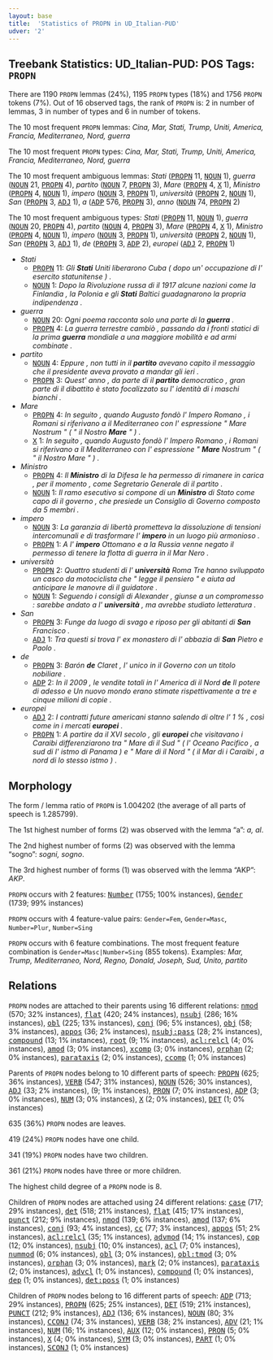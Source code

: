 ```yaml
---
layout: base
title:  'Statistics of PROPN in UD_Italian-PUD'
udver: '2'
---
```


## Treebank Statistics: UD_Italian-PUD: POS Tags: `PROPN`

There are 1190 `PROPN` lemmas (24%), 1195 `PROPN` types (18%) and 1756 `PROPN` tokens (7%).
Out of 16 observed tags, the rank of `PROPN` is: 2 in number of lemmas, 3 in number of types and 6 in number of tokens.

The 10 most frequent `PROPN` lemmas: <em>Cina, Mar, Stati, Trump, Uniti, America, Francia, Mediterraneo, Nord, guerra</em>

The 10 most frequent `PROPN` types:  <em>Cina, Mar, Stati, Trump, Uniti, America, Francia, Mediterraneo, Nord, guerra</em>

The 10 most frequent ambiguous lemmas: <em>Stati</em> (<tt><a href="it_pud-pos-PROPN.html">PROPN</a></tt> 11, <tt><a href="it_pud-pos-NOUN.html">NOUN</a></tt> 1), <em>guerra</em> (<tt><a href="it_pud-pos-NOUN.html">NOUN</a></tt> 21, <tt><a href="it_pud-pos-PROPN.html">PROPN</a></tt> 4), <em>partito</em> (<tt><a href="it_pud-pos-NOUN.html">NOUN</a></tt> 7, <tt><a href="it_pud-pos-PROPN.html">PROPN</a></tt> 3), <em>Mare</em> (<tt><a href="it_pud-pos-PROPN.html">PROPN</a></tt> 4, <tt><a href="it_pud-pos-X.html">X</a></tt> 1), <em>Ministro</em> (<tt><a href="it_pud-pos-PROPN.html">PROPN</a></tt> 4, <tt><a href="it_pud-pos-NOUN.html">NOUN</a></tt> 1), <em>impero</em> (<tt><a href="it_pud-pos-NOUN.html">NOUN</a></tt> 3, <tt><a href="it_pud-pos-PROPN.html">PROPN</a></tt> 1), <em>università</em> (<tt><a href="it_pud-pos-PROPN.html">PROPN</a></tt> 2, <tt><a href="it_pud-pos-NOUN.html">NOUN</a></tt> 1), <em>San</em> (<tt><a href="it_pud-pos-PROPN.html">PROPN</a></tt> 3, <tt><a href="it_pud-pos-ADJ.html">ADJ</a></tt> 1), <em>a</em> (<tt><a href="it_pud-pos-ADP.html">ADP</a></tt> 576, <tt><a href="it_pud-pos-PROPN.html">PROPN</a></tt> 3), <em>anno</em> (<tt><a href="it_pud-pos-NOUN.html">NOUN</a></tt> 74, <tt><a href="it_pud-pos-PROPN.html">PROPN</a></tt> 2)

The 10 most frequent ambiguous types:  <em>Stati</em> (<tt><a href="it_pud-pos-PROPN.html">PROPN</a></tt> 11, <tt><a href="it_pud-pos-NOUN.html">NOUN</a></tt> 1), <em>guerra</em> (<tt><a href="it_pud-pos-NOUN.html">NOUN</a></tt> 20, <tt><a href="it_pud-pos-PROPN.html">PROPN</a></tt> 4), <em>partito</em> (<tt><a href="it_pud-pos-NOUN.html">NOUN</a></tt> 4, <tt><a href="it_pud-pos-PROPN.html">PROPN</a></tt> 3), <em>Mare</em> (<tt><a href="it_pud-pos-PROPN.html">PROPN</a></tt> 4, <tt><a href="it_pud-pos-X.html">X</a></tt> 1), <em>Ministro</em> (<tt><a href="it_pud-pos-PROPN.html">PROPN</a></tt> 4, <tt><a href="it_pud-pos-NOUN.html">NOUN</a></tt> 1), <em>impero</em> (<tt><a href="it_pud-pos-NOUN.html">NOUN</a></tt> 3, <tt><a href="it_pud-pos-PROPN.html">PROPN</a></tt> 1), <em>università</em> (<tt><a href="it_pud-pos-PROPN.html">PROPN</a></tt> 2, <tt><a href="it_pud-pos-NOUN.html">NOUN</a></tt> 1), <em>San</em> (<tt><a href="it_pud-pos-PROPN.html">PROPN</a></tt> 3, <tt><a href="it_pud-pos-ADJ.html">ADJ</a></tt> 1), <em>de</em> (<tt><a href="it_pud-pos-PROPN.html">PROPN</a></tt> 3, <tt><a href="it_pud-pos-ADP.html">ADP</a></tt> 2), <em>europei</em> (<tt><a href="it_pud-pos-ADJ.html">ADJ</a></tt> 2, <tt><a href="it_pud-pos-PROPN.html">PROPN</a></tt> 1)


* <em>Stati</em>
  * <tt><a href="it_pud-pos-PROPN.html">PROPN</a></tt> 11: <em>Gli <b>Stati</b> Uniti liberarono Cuba ( dopo un' occupazione di l' esercito statunitense ) .</em>
  * <tt><a href="it_pud-pos-NOUN.html">NOUN</a></tt> 1: <em>Dopo la Rivoluzione russa di il 1917 alcune nazioni come la Finlandia , la Polonia e gli <b>Stati</b> Baltici guadagnarono la propria indipendenza .</em>
* <em>guerra</em>
  * <tt><a href="it_pud-pos-NOUN.html">NOUN</a></tt> 20: <em>Ogni poema racconta solo una parte di la <b>guerra</b> .</em>
  * <tt><a href="it_pud-pos-PROPN.html">PROPN</a></tt> 4: <em>La guerra terrestre cambiò , passando da i fronti statici di la prima <b>guerra</b> mondiale a una maggiore mobilità e ad armi combinate .</em>
* <em>partito</em>
  * <tt><a href="it_pud-pos-NOUN.html">NOUN</a></tt> 4: <em>Eppure , non tutti in il <b>partito</b> avevano capito il messaggio che il presidente aveva provato a mandar gli ieri .</em>
  * <tt><a href="it_pud-pos-PROPN.html">PROPN</a></tt> 3: <em>Quest' anno , da parte di il <b>partito</b> democratico , gran parte di il dibattito è stato focalizzato su l' identità di i maschi bianchi .</em>
* <em>Mare</em>
  * <tt><a href="it_pud-pos-PROPN.html">PROPN</a></tt> 4: <em>In seguito , quando Augusto fondò l' Impero Romano , i Romani si riferivano a il Mediterraneo con l' espressione " Mare Nostrum " ( " il Nostro <b>Mare</b> " ) .</em>
  * <tt><a href="it_pud-pos-X.html">X</a></tt> 1: <em>In seguito , quando Augusto fondò l' Impero Romano , i Romani si riferivano a il Mediterraneo con l' espressione " <b>Mare</b> Nostrum " ( " il Nostro Mare " ) .</em>
* <em>Ministro</em>
  * <tt><a href="it_pud-pos-PROPN.html">PROPN</a></tt> 4: <em>Il <b>Ministro</b> di la Difesa le ha permesso di rimanere in carica , per il momento , come Segretario Generale di il partito .</em>
  * <tt><a href="it_pud-pos-NOUN.html">NOUN</a></tt> 1: <em>Il ramo esecutivo si compone di un <b>Ministro</b> di Stato come capo di il governo , che presiede un Consiglio di Governo composto da 5 membri .</em>
* <em>impero</em>
  * <tt><a href="it_pud-pos-NOUN.html">NOUN</a></tt> 3: <em>La garanzia di libertà prometteva la dissoluzione di tensioni intercomunali e di trasformare l' <b>impero</b> in un luogo più armonioso .</em>
  * <tt><a href="it_pud-pos-PROPN.html">PROPN</a></tt> 1: <em>A l' <b>impero</b> Ottomano e a la Russia venne negato il permesso di tenere la flotta di guerra in il Mar Nero .</em>
* <em>università</em>
  * <tt><a href="it_pud-pos-PROPN.html">PROPN</a></tt> 2: <em>Quattro studenti di l' <b>università</b> Roma Tre hanno sviluppato un casco da motociclista che " legge il pensiero " e aiuta ad anticipare le manovre di il guidatore .</em>
  * <tt><a href="it_pud-pos-NOUN.html">NOUN</a></tt> 1: <em>Seguendo i consigli di Alexander , giunse a un compromesso : sarebbe andato a l' <b>università</b> , ma avrebbe studiato letteratura .</em>
* <em>San</em>
  * <tt><a href="it_pud-pos-PROPN.html">PROPN</a></tt> 3: <em>Funge da luogo di svago e riposo per gli abitanti di <b>San</b> Francisco .</em>
  * <tt><a href="it_pud-pos-ADJ.html">ADJ</a></tt> 1: <em>Tra questi si trova l' ex monastero di l' abbazia di <b>San</b> Pietro e Paolo .</em>
* <em>de</em>
  * <tt><a href="it_pud-pos-PROPN.html">PROPN</a></tt> 3: <em>Barón <b>de</b> Claret , l' unico in il Governo con un titolo nobiliare .</em>
  * <tt><a href="it_pud-pos-ADP.html">ADP</a></tt> 2: <em>In il 2009 , le vendite totali in l' America di il Nord <b>de</b> Il potere di adesso e Un nuovo mondo erano stimate rispettivamente a tre e cinque milioni di copie .</em>
* <em>europei</em>
  * <tt><a href="it_pud-pos-ADJ.html">ADJ</a></tt> 2: <em>I contratti future americani stanno salendo di oltre l' 1 % , così come in i mercati <b>europei</b> .</em>
  * <tt><a href="it_pud-pos-PROPN.html">PROPN</a></tt> 1: <em>A partire da il XVI secolo , gli <b>europei</b> che visitavano i Caraibi differenziarono tra " Mare di il Sud " ( l' Oceano Pacifico , a sud di l' istmo di Panama ) e " Mare di il Nord " ( il Mar di i Caraibi , a nord di lo stesso istmo ) .</em>

## Morphology

The form / lemma ratio of `PROPN` is 1.004202 (the average of all parts of speech is 1.285799).

The 1st highest number of forms (2) was observed with the lemma “a”: <em>a, al</em>.

The 2nd highest number of forms (2) was observed with the lemma “sogno”: <em>sogni, sogno</em>.

The 3rd highest number of forms (1) was observed with the lemma “AKP”: <em>AKP</em>.

`PROPN` occurs with 2 features: <tt><a href="it_pud-feat-Number.html">Number</a></tt> (1755; 100% instances), <tt><a href="it_pud-feat-Gender.html">Gender</a></tt> (1739; 99% instances)

`PROPN` occurs with 4 feature-value pairs: `Gender=Fem`, `Gender=Masc`, `Number=Plur`, `Number=Sing`

`PROPN` occurs with 6 feature combinations.
The most frequent feature combination is `Gender=Masc|Number=Sing` (855 tokens).
Examples: <em>Mar, Trump, Mediterraneo, Nord, Regno, Donald, Joseph, Sud, Unito, partito</em>


## Relations

`PROPN` nodes are attached to their parents using 16 different relations: <tt><a href="it_pud-dep-nmod.html">nmod</a></tt> (570; 32% instances), <tt><a href="it_pud-dep-flat.html">flat</a></tt> (420; 24% instances), <tt><a href="it_pud-dep-nsubj.html">nsubj</a></tt> (286; 16% instances), <tt><a href="it_pud-dep-obl.html">obl</a></tt> (225; 13% instances), <tt><a href="it_pud-dep-conj.html">conj</a></tt> (96; 5% instances), <tt><a href="it_pud-dep-obj.html">obj</a></tt> (58; 3% instances), <tt><a href="it_pud-dep-appos.html">appos</a></tt> (36; 2% instances), <tt><a href="it_pud-dep-nsubj-pass.html">nsubj:pass</a></tt> (28; 2% instances), <tt><a href="it_pud-dep-compound.html">compound</a></tt> (13; 1% instances), <tt><a href="it_pud-dep-root.html">root</a></tt> (9; 1% instances), <tt><a href="it_pud-dep-acl-relcl.html">acl:relcl</a></tt> (4; 0% instances), <tt><a href="it_pud-dep-amod.html">amod</a></tt> (3; 0% instances), <tt><a href="it_pud-dep-xcomp.html">xcomp</a></tt> (3; 0% instances), <tt><a href="it_pud-dep-orphan.html">orphan</a></tt> (2; 0% instances), <tt><a href="it_pud-dep-parataxis.html">parataxis</a></tt> (2; 0% instances), <tt><a href="it_pud-dep-ccomp.html">ccomp</a></tt> (1; 0% instances)

Parents of `PROPN` nodes belong to 10 different parts of speech: <tt><a href="it_pud-pos-PROPN.html">PROPN</a></tt> (625; 36% instances), <tt><a href="it_pud-pos-VERB.html">VERB</a></tt> (547; 31% instances), <tt><a href="it_pud-pos-NOUN.html">NOUN</a></tt> (526; 30% instances), <tt><a href="it_pud-pos-ADJ.html">ADJ</a></tt> (33; 2% instances),  (9; 1% instances), <tt><a href="it_pud-pos-PRON.html">PRON</a></tt> (7; 0% instances), <tt><a href="it_pud-pos-ADP.html">ADP</a></tt> (3; 0% instances), <tt><a href="it_pud-pos-NUM.html">NUM</a></tt> (3; 0% instances), <tt><a href="it_pud-pos-X.html">X</a></tt> (2; 0% instances), <tt><a href="it_pud-pos-DET.html">DET</a></tt> (1; 0% instances)

635 (36%) `PROPN` nodes are leaves.

419 (24%) `PROPN` nodes have one child.

341 (19%) `PROPN` nodes have two children.

361 (21%) `PROPN` nodes have three or more children.

The highest child degree of a `PROPN` node is 8.

Children of `PROPN` nodes are attached using 24 different relations: <tt><a href="it_pud-dep-case.html">case</a></tt> (717; 29% instances), <tt><a href="it_pud-dep-det.html">det</a></tt> (518; 21% instances), <tt><a href="it_pud-dep-flat.html">flat</a></tt> (415; 17% instances), <tt><a href="it_pud-dep-punct.html">punct</a></tt> (212; 9% instances), <tt><a href="it_pud-dep-nmod.html">nmod</a></tt> (139; 6% instances), <tt><a href="it_pud-dep-amod.html">amod</a></tt> (137; 6% instances), <tt><a href="it_pud-dep-conj.html">conj</a></tt> (93; 4% instances), <tt><a href="it_pud-dep-cc.html">cc</a></tt> (77; 3% instances), <tt><a href="it_pud-dep-appos.html">appos</a></tt> (51; 2% instances), <tt><a href="it_pud-dep-acl-relcl.html">acl:relcl</a></tt> (35; 1% instances), <tt><a href="it_pud-dep-advmod.html">advmod</a></tt> (14; 1% instances), <tt><a href="it_pud-dep-cop.html">cop</a></tt> (12; 0% instances), <tt><a href="it_pud-dep-nsubj.html">nsubj</a></tt> (10; 0% instances), <tt><a href="it_pud-dep-acl.html">acl</a></tt> (7; 0% instances), <tt><a href="it_pud-dep-nummod.html">nummod</a></tt> (6; 0% instances), <tt><a href="it_pud-dep-obl.html">obl</a></tt> (3; 0% instances), <tt><a href="it_pud-dep-obl-tmod.html">obl:tmod</a></tt> (3; 0% instances), <tt><a href="it_pud-dep-orphan.html">orphan</a></tt> (3; 0% instances), <tt><a href="it_pud-dep-mark.html">mark</a></tt> (2; 0% instances), <tt><a href="it_pud-dep-parataxis.html">parataxis</a></tt> (2; 0% instances), <tt><a href="it_pud-dep-advcl.html">advcl</a></tt> (1; 0% instances), <tt><a href="it_pud-dep-compound.html">compound</a></tt> (1; 0% instances), <tt><a href="it_pud-dep-dep.html">dep</a></tt> (1; 0% instances), <tt><a href="it_pud-dep-det-poss.html">det:poss</a></tt> (1; 0% instances)

Children of `PROPN` nodes belong to 16 different parts of speech: <tt><a href="it_pud-pos-ADP.html">ADP</a></tt> (713; 29% instances), <tt><a href="it_pud-pos-PROPN.html">PROPN</a></tt> (625; 25% instances), <tt><a href="it_pud-pos-DET.html">DET</a></tt> (519; 21% instances), <tt><a href="it_pud-pos-PUNCT.html">PUNCT</a></tt> (212; 9% instances), <tt><a href="it_pud-pos-ADJ.html">ADJ</a></tt> (136; 6% instances), <tt><a href="it_pud-pos-NOUN.html">NOUN</a></tt> (80; 3% instances), <tt><a href="it_pud-pos-CCONJ.html">CCONJ</a></tt> (74; 3% instances), <tt><a href="it_pud-pos-VERB.html">VERB</a></tt> (38; 2% instances), <tt><a href="it_pud-pos-ADV.html">ADV</a></tt> (21; 1% instances), <tt><a href="it_pud-pos-NUM.html">NUM</a></tt> (16; 1% instances), <tt><a href="it_pud-pos-AUX.html">AUX</a></tt> (12; 0% instances), <tt><a href="it_pud-pos-PRON.html">PRON</a></tt> (5; 0% instances), <tt><a href="it_pud-pos-X.html">X</a></tt> (4; 0% instances), <tt><a href="it_pud-pos-SYM.html">SYM</a></tt> (3; 0% instances), <tt><a href="it_pud-pos-PART.html">PART</a></tt> (1; 0% instances), <tt><a href="it_pud-pos-SCONJ.html">SCONJ</a></tt> (1; 0% instances)


